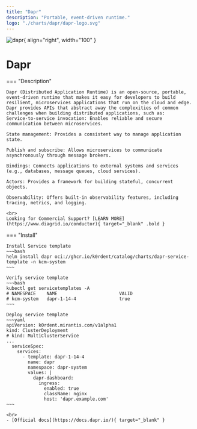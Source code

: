 ```yaml
---
title: "Dapr"
description: "Portable, event-driven runtime."
logo: "./charts/dapr/dapr-logo.svg"
---
```

![dapr](./dapr-logo.svg){ align="right", width="100" }
# Dapr

=== "Description"

    Dapr (Distributed Application Runtime) is an open-source, portable, event-driven runtime that makes it easy for developers to build resilient, microservices applications that run on the cloud and edge. Dapr provides APIs that abstract away the complexities of common challenges when building distributed applications, such as: 
    Service-to-service invocation: Enables reliable and secure communication between microservices. 

    State management: Provides a consistent way to manage application state. 

    Publish and subscribe: Allows microservices to communicate asynchronously through message brokers. 

    Bindings: Connects applications to external systems and services (e.g., databases, message queues, cloud services). 

    Actors: Provides a framework for building stateful, concurrent objects. 

    Observability: Offers built-in observability features, including tracing, metrics, and logging.

    <br>
    Looking for Commercial Support? [LEARN MORE](https://www.diagrid.io/conductor){ target="_blank" .bold }
    

=== "Install"

    Install Service template
    ~~~bash
    helm install dapr oci://ghcr.io/k0rdent/catalog/charts/dapr-service-template -n kcm-system
    ~~~

    Verify service template
    ~~~bash
    kubectl get servicetemplates -A
    # NAMESPACE    NAME                       VALID
    # kcm-system   dapr-1-14-4                true
    ~~~

    Deploy service template
    ~~~yaml
    apiVersion: k0rdent.mirantis.com/v1alpha1
    kind: ClusterDeployment
    # kind: MultiClusterService
    ...
      serviceSpec:
        services:
          - template: dapr-1-14-4
            name: dapr
            namespace: dapr-system
            values: |
              dapr-dashboard:
                ingress:
                  enabled: true
                  className: nginx
                  host: 'dapr.example.com'
    ~~~

    <br>
    - [Official docs](https://docs.dapr.io/){ target="_blank" }
